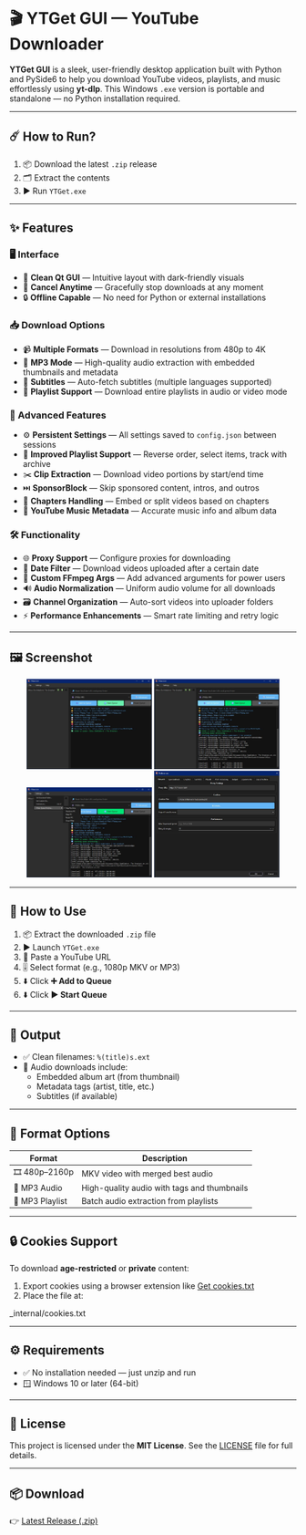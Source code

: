 # 🎬 YTGet GUI — YouTube Downloader

**YTGet GUI** is a sleek, user-friendly desktop application built with Python and PySide6 to help you download YouTube videos, playlists, and music effortlessly using **yt-dlp**. This Windows `.exe` version is portable and standalone — no Python installation required.

---

## ☄️ How to Run?

1. 📦 Download the latest `.zip` release  
2. 🗂️ Extract the contents  
3. ▶️ Run `YTGet.exe`  

---

## ✨ Features

### 🖥️ Interface
- 🎯 **Clean Qt GUI** — Intuitive layout with dark-friendly visuals
- 🛑 **Cancel Anytime** — Gracefully stop downloads at any moment
- 🔒 **Offline Capable** — No need for Python or external installations

### 📥 Download Options
- 📹 **Multiple Formats** — Download in resolutions from 480p to 4K
- 🎵 **MP3 Mode** — High-quality audio extraction with embedded thumbnails and metadata
- 📄 **Subtitles** — Auto-fetch subtitles (multiple languages supported)
- 📂 **Playlist Support** — Download entire playlists in audio or video mode

### 🔧 Advanced Features
- ⚙️ **Persistent Settings** — All settings saved to `config.json` between sessions
- 🚀 **Improved Playlist Support** — Reverse order, select items, track with archive
- ✂️ **Clip Extraction** — Download video portions by start/end time
- ⏭️ **SponsorBlock** — Skip sponsored content, intros, and outros
- 🧩 **Chapters Handling** — Embed or split videos based on chapters
- 🎼 **YouTube Music Metadata** — Accurate music info and album data

### 🛠 Functionality
- 🌐 **Proxy Support** — Configure proxies for downloading
- 📅 **Date Filter** — Download videos uploaded after a certain date
- 🧪 **Custom FFmpeg Args** — Add advanced arguments for power users
- 🔊 **Audio Normalization** — Uniform audio volume for all downloads
- 🗃 **Channel Organization** — Auto-sort videos into uploader folders
- ⚡ **Performance Enhancements** — Smart rate limiting and retry logic

---

## 🖼 Screenshot

<p align="center">
  <a href="IMAGE1.JPG"><img src="https://raw.githubusercontent.com/ErfanNamira/YTGet/refs/heads/main/Imagez/YTGet2.2%20(1).JPG" width="220" /></a>
  <a href="IMAGE2.JPG"><img src="https://raw.githubusercontent.com/ErfanNamira/YTGet/refs/heads/main/Imagez/YTGet2.2%20(2).JPG" width="220" /></a>
  <a href="IMAGE3.JPG"><img src="https://raw.githubusercontent.com/ErfanNamira/YTGet/refs/heads/main/Imagez/YTGet2.2%20(3).JPG" width="220" /></a>
  <a href="IMAGE4.JPG"><img src="https://raw.githubusercontent.com/ErfanNamira/YTGet/refs/heads/main/Imagez/YTGet2.2%20(4).JPG" width="220" /></a>
</p>

---

## 🧰 How to Use

1. 📦 Extract the downloaded `.zip` file  
2. ▶️ Launch `YTGet.exe`  
3. 🔗 Paste a YouTube URL  
4. 🎚️ Select format (e.g., 1080p MKV or MP3)  
5. ⬇️ Click **➕ Add to Queue**
6. ⬇️ Click **▶️ Start Queue**

---

## 📁 Output

- ✅ Clean filenames: `%(title)s.ext`  
- 🎵 Audio downloads include:
  - Embedded album art (from thumbnail)
  - Metadata tags (artist, title, etc.)
  - Subtitles (if available)

---

## 🧩 Format Options

| Format           | Description                                     |
|------------------|-------------------------------------------------|
| 🎞️ 480p–2160p     | MKV video with merged best audio                |
| 🎵 MP3 Audio      | High-quality audio with tags and thumbnails     |
| 📃 MP3 Playlist   | Batch audio extraction from playlists           |

---

## 🔒 Cookies Support

To download **age-restricted** or **private** content:

1. Export cookies using a browser extension like [Get cookies.txt](https://chrome.google.com/webstore/detail/get-cookiestxt/lgmpjfekhdgcmpcpnmlhkfkfjdkpmoec)  
2. Place the file at:

_internal/cookies.txt


---

## ⚙️ Requirements

- ✅ No installation needed — just unzip and run  
- 🪟 Windows 10 or later (64-bit)

---

## 📄 License

This project is licensed under the **MIT License**. See the [LICENSE](./LICENSE) file for full details.

---

## 📦 Download

👉 [Latest Release (.zip)](https://github.com/ErfanNamira/YTGet/releases/latest)
